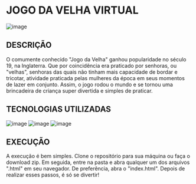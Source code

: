 # JOGO DA VELHA VIRTUAL

![image](https://github.com/rhianlandim/jogo_da_velha/assets/108150838/78383b75-e00c-4e3b-b7a3-50bd093b2dbb)

## DESCRIÇÃO

O comumente conhecido "Jogo da Velha" ganhou popularidade no século 19, na Inglaterra.
Que por coincidência era praticado por senhoras, ou "velhas", senhoras das quais não tinham mais capacidade de bordar e tricotar, atividade praticada pelas mulheres da época em seus momentos de lazer em conjunto. Assim, o jogo rodou o mundo e se tornou uma brincadeira de criança super divertida e simples de praticar.

## TECNOLOGIAS UTILIZADAS

![image](https://img.shields.io/badge/JavaScript-323330?style=for-the-badge&logo=javascript&logoColor=F7DF1E)
![image](https://img.shields.io/badge/HTML5-E34F26?style=for-the-badge&logo=html5&logoColor=white)
![image](https://img.shields.io/badge/CSS3-1572B6?style=for-the-badge&logo=css3&logoColor=white)

## EXECUÇÃO

A execução é bem simples. Clone o repositório para sua máquina ou faça o download zip. Em seguida, entre na pasta e abra qualquer um dos arquivos ".html" em seu navegador. De preferência, abra o "index.html". Depois de realizar esses passos, é só se divertir!

